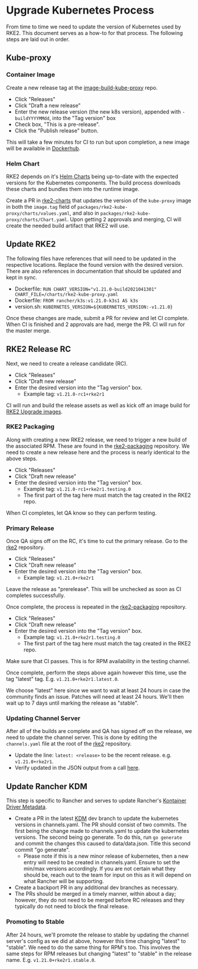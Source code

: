 # Upgrade Kubernetes Process

From time to time we need to update the version of Kubernetes used by RKE2. This document serves as a how-to for that process. The following steps are laid out in order.

##  Kube-proxy

### Container Image

Create a new release tag at the [image-build-kube-proxy](https://github.com/rancher/image-build-kube-proxy) repo.

* Click "Releases"
* Click "Draft a new release"
* Enter the new release version (the new k8s version), appended with `-buildYYYYMMdd`, into the "Tag version" box
* Check box, "This is a pre-release".
* Click the "Publish release" button. 

This will take a few minutes for CI to run but upon completion, a new image will be available in [Dockerhub](https://hub.docker.com/r/rancher/hardened-kube-proxy).

### Helm Chart

RKE2 depends on it's [Helm Charts](https://github.com/rancher/rke2-charts) being up-to-date with the expected versions for the Kubernetes components. The build process downloads these charts and bundles them into the runtime image.

Create a PR in [rke2-charts](https://github.com/rancher/rke2-charts) that updates the version of the `kube-proxy` image in both the `image.tag` field of `packages/rke2-kube-proxy/charts/values.yaml`, and also in `packages/rke2-kube-proxy/charts/Chart.yaml`. Upon getting 2 approvals and merging, CI will create the needed build artifact that RKE2 will use.

## Update RKE2

The following files have references that will need to be updated in the respective locations. Replace the found version with the desired version. There are also references in documentation that should be updated and kept in sync. 

* Dockerfile: `RUN CHART_VERSION="v1.21.0-build2021041301"     CHART_FILE=/charts/rke2-kube-proxy.yaml`
* Dockerfile: `FROM rancher/k3s:v1.21.0-k3s1 AS k3s`
* version.sh: `KUBERNETES_VERSION=${KUBERNETES_VERSION:-v1.21.0}`

Once these changes are made, submit a PR for review and let CI complete. When CI is finished and 2 approvals are had, merge the PR. CI will run for the master merge. 

## RKE2 Release RC

Next, we need to create a release candidate (RC). 

* Click "Releases"
* Click "Draft new release"
* Enter the desired version into the "Tag version" box. 
    * Example tag: `v1.21.0-rc1+rke2r1`

CI will run and build the release assets as well as kick off an image build for [RKE2 Upgrade images](https://hub.docker.com/r/rancher/rke2-upgrade/tags?page=1&ordering=last_updated).

### RKE2 Packaging

Along with creating a new RKE2 release, we need to trigger a new build of the associated RPM. These are found in the [rke2-packaging](https://github.com/rancher/rke2-packaging) repository. We need to create a new release here and the process is nearly identical to the above steps.

* Click "Releases"
* Click "Draft new release"
* Enter the desired version into the "Tag version" box. 
    * Example tag: `v1.21.0-rc1+rke2r1.testing.0`
    * The first part of the tag here must match the tag created in the RKE2 repo.

When CI completes, let QA know so they can perform testing.

### Primary Release

Once QA signs off on the RC, it's time to cut the primary release. Go to the [rke2](https://github.com/rancher/rke2) repository.

* Click "Releases"
* Click "Draft new release"
* Enter the desired version into the "Tag version" box. 
    * Example tag: `v1.21.0+rke2r1`

Leave the release as "prerelease". This will be unchecked as soon as CI completes successfully.

Once complete, the process is repeated in the [rke2-packaging](https://github.com/rancher/rke2-packaging) repository.

* Click "Releases"
* Click "Draft new release"
* Enter the desired version into the "Tag version" box. 
    * Example tag: `v1.21.0+rke2r1.testing.0`
    * The first part of the tag here must match the tag created in the RKE2 repo.

Make sure that CI passes. This is for RPM availability in the testing channel.

Once complete, perform the steps above again however this time, use the tag "latest" tag. E.g. `v1.21.0+rke2r1.latest.0`.

We choose "latest" here since we want to wait at least 24 hours in case the community finds an issue. Patches will need at least 24 hours. We'll then wait up to 7 days until marking the release as "stable".

### Updating Channel Server

After all of the builds are complete and QA has signed off on the release, we need to update the channel server. This is done by editing the `channels.yaml` file at the root of the [rke2](https://github.com/rancher/rke2) repository.

* Update the line: `latest: <release>` to be the recent release. e.g. `v1.21.0+rke2r1`.
* Verify updated in the JSON output from a call [here](https://update.rke2.io/).

## Update Rancher KDM

This step is specific to Rancher and serves to update Rancher's [Kontainer Driver Metadata](https://github.com/rancher/kontainer-driver-metadata/).

* Create a PR in the latest [KDM](https://github.com/rancher/kontainer-driver-metadata/) dev branch to update the kubernetes versions in channels.yaml. The PR should consist of two commits. The first being the change made to channels.yaml to update the kubernetes versions. The second being go generate. To do this, run `go generate` and commit the changes this caused to data/data.json. Title this second commit "go generate".
    * Please note if this is a new minor release of kubernetes, then a new entry will need to be created in channels.yaml. Ensure to set the min/max versions accordingly. If you are not certain what they should be, reach out to the team for input on this as it will depend on what Rancher will be supporting.
* Create a backport PR in any additional dev branches as necessary.
* The PRs should be merged in a timely manner, within about a day; however, they do not need to be merged before RC releases and they typically do not need to block the final release.

### Promoting to Stable

After 24 hours, we'll promote the release to stable by updating the channel server's config as we did at above, however this time changing "latest" to "stable". We need to do the same thing for RPM's too. This involves the same steps for RPM releases but changing "latest" to "stable" in the release name. E.g. `v1.21.0+rke2r1.stable.0`.
